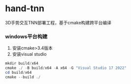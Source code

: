 # hand-tnn

3D手势交互TNN部署工程，基于cmake构建跨平台编译

### windows平台构建
1. 安装cmake>3.4版本
2. 安装visual studio 

```PowerShell
mkdir build/x64 
cmake ./ -B build/x64 -A x64 -G "Visual Studio 17 2022"
cd build/x64
cmake --build ./
```
